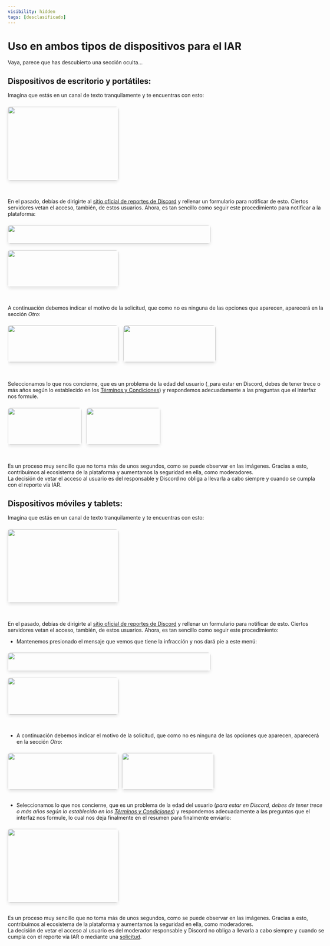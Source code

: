 ```yaml
---
visibility: hidden
tags: [desclasificado]
---
```

<style>
    body {
        max-width: 90%;
        margin: 0 auto;
    }
    img {
    border-radius: 7px; 
    margin-top: 1%; 
    margin-bottom: 1%;
    max-width: 100%;
    float: left; /* Añade el float para alinear la imagen a la izquierda */
    margin-right: 10px; /* Espacio entre la imagen y el texto */
    box-shadow: 0px 4px 8px rgba(0, 0, 0, 0.1);
    }

    .clearfix2 {
    overflow: hidden; /* Limpiar el float sin necesidad de ::after */
    }

    .clearfix2 img {
    float: none; /* Anula el float para centrar las imágenes */
    margin-bottom: 3%
    }

    .clearfix::after {
    content: "";
    display: table;
    clear: both; /* Asegura que no haya elementos flotantes a su izquierda ni derecha */
    }

    .clearfix img:first-child {
    margin-right: 10px; /* Espacio entre las imágenes */
    margin-left: auto; /* Centrar la primera imagen horizontalmente */
    }

    /* Estilo inicial para el contenido de PC en pantallas grandes */
    @media only screen and (min-width: 960px) {
        .pc {
            display: block;
        }

        .movil {
            display: none;
        }
    }

    /* Estilo inicial para el contenido de móvil en pantallas pequeñas */
    @media only screen and (max-width: 960px) {
        .pc {
            display: none;
        }

        .movil {
            display: block;
        }

        .clearfix {
            margin-bottom: 1.5rem;
        }
    }
</style>
# Uso en ambos tipos de dispositivos para el IAR
Vaya, parece que has descubierto una sección oculta...

## Dispositivos de escritorio y portátiles:
Imagina que estás en un canal de texto tranquilamente y te encuentras con esto:
<div class="clearfix">
    <img src="../../../../media/ej/ej_iar_1.png" width="300" height="200" style="margin-bottom: 1.5rem;">
</div>

En el pasado, debías de dirigirte al [sitio oficial de reportes de Discord](https://dis.gd/report) y rellenar un formulario para notificar de esto. Ciertos servidores vetan el acceso, también, de estos usuarios.
Ahora, es tan sencillo como seguir este procedimiento para notificar a la plataforma:

<div class="clearfix">
    <img src="../../../../media/ej/ej_iar_2.png" width="550" height="50">
    <img src="../../../../media/ej/ej_iar_3.png" width="300" height="100" style="margin-bottom: 1.5rem;">
</div>

A continuación debemos indicar el motivo de la solicitud, que como no es ninguna de las opciones que aparecen, aparecerá en la sección _Otro_:

<div class="clearfix clearfix2">
    <img src="../../../../media/ej/ej_iar_4.png" width="300" height="100">
    <img src="../../../../media/ej/ej_iar_5.png" width="250" height="100">
</div>

Seleccionamos lo que nos concierne, que es un problema de la edad del usuario (_para estar en Discord, debes de tener trece o más años según lo establecido en los [Términos y Condiciones](https://discord.com/terms)) y respondemos adecuadamente a las preguntas que el interfaz nos formule.

<div class="clearfix clearfix2">
    <img src="../../../../media/ej/ej_iar_6.png" width="200" height="100">
    <img src="../../../../media/ej/ej_iar_7.png" width="200" height="100">
</div>

Es un proceso muy sencillo que no toma más de unos segundos, como se puede observar en las imágenes. Gracias a esto, contribuimos al ecosistema de la plataforma y aumentamos la seguridad en ella, como moderadores.
<br>La decisión de vetar el acceso al usuario es del responsable y Discord no obliga a llevarla a cabo siempre y cuando se cumpla con el reporte vía IAR.

## Dispositivos móviles y tablets:
Imagina que estás en un canal de texto tranquilamente y te encuentras con esto:
<div class="clearfix">
    <img src="../../../../media/ej/ej_miar_1.png" width="300" height="200" style="margin-bottom: 1.5rem;">
</div>

En el pasado, debías de dirigirte al [sitio oficial de reportes de Discord](https://dis.gd/report) y rellenar un formulario para notificar de esto. Ciertos servidores vetan el acceso, también, de estos usuarios.
Ahora, es tan sencillo como seguir este procedimiento:

- Mantenemos presionado el mensaje que vemos que tiene la infracción y nos dará pie a este menú:
<div class="clearfix">
    <img src="../../../../media/ej/ej_miar_2.png" width="550" height="50">
    <img src="../../../../media/ej/ej_miar_3.png" width="300" height="100" style="margin-bottom: 1.5rem;">
</div>

- A continuación debemos indicar el motivo de la solicitud, que como no es ninguna de las opciones que aparecen, aparecerá en la sección _Otro_:

<div class="clearfix">
    <img src="../../../../media/ej/ej_miar_4.jpeg" width="300" height="100">
    <img src="../../../../media/ej/ej_miar_5.jpeg" width="250" height="100">
</div>

- Seleccionamos lo que nos concierne, que es un problema de la edad del usuario (_para estar en Discord, debes de tener trece o más años según lo establecido en los [Términos y Condiciones](https://discord.com/terms)_) y respondemos adecuadamente a las preguntas que el interfaz nos formule, lo cual nos deja finalmente en el resumen para finalmente enviarlo:

<div class="clearfix">
    <img src="../../../../media/ej/ej_miar_6.png" width="300" height="200">
</div>

Es un proceso muy sencillo que no toma más de unos segundos, como se puede observar en las imágenes. Gracias a esto, contribuimos al ecosistema de la plataforma y aumentamos la seguridad en ella, como moderadores.
<br>La decisión de vetar el acceso al usuario es del moderador responsable y Discord no obliga a llevarla a cabo siempre y cuando se cumpla con el reporte vía IAR o mediante una [solicitud](https://dis.gd/report).
